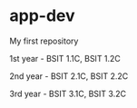 # app-dev
My first repository

1st year - 
BSIT 1.1C, 
BSIT 1.2C

2nd year - 
BSIT 2.1C, 
BSIT 2.2C

3rd year - 
BSIT 3.1C,
BSIT 3.2C